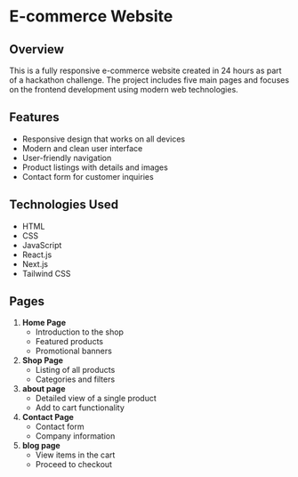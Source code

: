 # E-commerce Website

## Overview
This is a fully responsive e-commerce website created in 24 hours as part of a hackathon challenge. The project includes five main pages and focuses on the frontend development using modern web technologies.



## Features
- Responsive design that works on all devices
- Modern and clean user interface
- User-friendly navigation
- Product listings with details and images
- Contact form for customer inquiries

## Technologies Used
- HTML
- CSS
- JavaScript
- React.js
- Next.js
- Tailwind CSS

## Pages
1. **Home Page**
   - Introduction to the shop
   - Featured products
   - Promotional banners
2. **Shop Page**
   - Listing of all products
   - Categories and filters
3. **about page**
   - Detailed view of a single product
   - Add to cart functionality
4. **Contact Page**
   - Contact form
   - Company information
5. **blog page**
   - View items in the cart
   - Proceed to checkout

